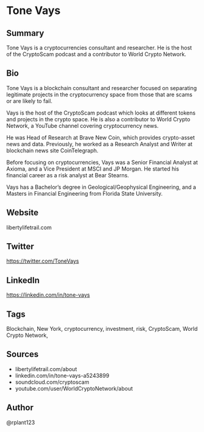 # Tone Vays

## Summary
Tone Vays is a cryptocurrencies consultant and researcher. He is the host of the CryptoScam podcast and a contributor to World Crypto Network.

## Bio
Tone Vays is a blockchain consultant and researcher focused on separating legitimate projects in the cryptocurrency space from those that are scams or are likely to fail.

Vays is the host of the CryptoScam podcast which looks at different tokens and projects in the crypto space. He is also a contributor to World Crypto Network, a YouTube channel covering cryptocurrency news.

He was Head of Research at Brave New Coin, which provides crypto-asset news and data. Previously, he worked as a Research Analyst and Writer at blockchain news site CoinTelegraph.

Before focusing on cryptocurrencies, Vays was a Senior Financial Analyst at Axioma, and a Vice President at MSCI and JP Morgan. He started his financial career as a risk analyst at Bear Stearns.

Vays has a Bachelor’s degree in Geological/Geophysical Engineering, and a Masters in Financial Engineering from Florida State University.

## Website
libertylifetrail.com

## Twitter
https://twitter.com/ToneVays

## LinkedIn
https://linkedin.com/in/tone-vays

## Tags
Blockchain, New York, cryptocurrency, investment, risk, CryptoScam, World Crypto Network,

## Sources
- libertylifetrail.com/about
- linkedin.com/in/tone-vays-a5243899
- soundcloud.com/cryptoscam
- youtube.com/user/WorldCryptoNetwork/about

## Author
@rplant123
